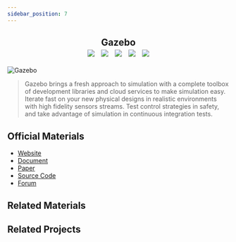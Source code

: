 ```yaml
---
sidebar_position: 7
---
```


<h2 align="center">
  <b>Gazebo</b>

<div align="center">
    <a href="https://gazebosim.org/home" target="_blank"><img src="https://img.shields.io/badge/Website-Gazebo-red"></img></a>
    &nbsp;
    <a href="https://gazebosim.org/docs" target="_blank"><img src="https://img.shields.io/badge/Doc-Gazebo-blue"></img></a>
    &nbsp;
    <a href="https://ieeexplore.ieee.org/abstract/document/1389727" target="_blank"><img src="https://img.shields.io/badge/Paper-IEEE-green"></img></a>
    &nbsp;
    <a href="https://github.com/gazebosim" target="_blank"><img src="https://img.shields.io/badge/Source-Code-purple"></img></a>
    &nbsp;
    <a href="https://community.gazebosim.org/" target="_blank"><img src="https://img.shields.io/badge/Forum-Gazebo-yellow"></img></a>
</div>
</h2>

![Gazebo](../../src/imgs/Gazebo.jpg)
> Gazebo brings a fresh approach to simulation with a complete toolbox of development libraries and cloud services to make simulation easy. Iterate fast on your new physical designs in realistic environments with high fidelity sensors streams. Test control strategies in safety, and take advantage of simulation in continuous integration tests.

## Official Materials
- [Website](https://gazebosim.org/home)
- [Document](https://gazebosim.org/docs)
- [Paper](https://ieeexplore.ieee.org/abstract/document/1389727)
- [Source Code](https://github.com/gazebosim)
- [Forum](https://community.gazebosim.org/)


## Related Materials

## Related Projects